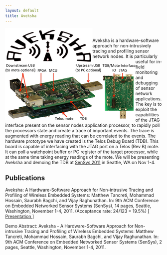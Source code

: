 ```yaml
---
layout: default
title: Aveksha
---
```


<img src="images/aveksha.png" alt="The Aveksha logo." align="left" width="280" title="Aveksha Logo" class="img"/>
<img src="images/tdb.png" alt="Photograph of the Telos Debug Board (TDB), connected to a Telos Rev B mote." align="left" title="TDB" class="img"/>
<br/>

Aveksha is a hardware-software approach for non-intrusively tracing and profiling
sensor network nodes. It is particularly useful for in-field monitoring and debugging
of sensor network applications. The key is to exploit the capabilities of the JTAG
interface present on the sensor nodes application processor, to rapidly poll the
processors state and create a trace of important events. The trace is augmented with
energy reading that can be correlated to the events. The hardware prototype we have
created is the Telos Debug Board (TDB). This board is capable of interfacing with the
JTAG port on a Telos (Rev B) mote. It can poll a watchpoint buffer or PC register of
the target processor, while at the same time taking energy readings of the mote.
We will be presenting Aveksha and demoing the TDB at
[SenSys 2011](http://sensys.acm.org/2011) in Seattle, WA on Nov 1-4.

Publications
------------

Aveksha: A Hardware-Software Approach for Non-intrusive Tracing and Profiling of
Wireless Embedded Systems: Matthew Tancreti, Mohammad Hossain, Saurabh Bagchi,
and Vijay Raghunathan. In: 9th ACM Conference on Embedded Networked Sensor Systems (SenSys),
14 pages, Seattle, Washington, November 1-4, 2011. (Acceptance rate: 24/123 = 19.5%)
[\[ Presentation \]](documents/presentation-aveksha-sensys2011.pdf)

Demo Abstract: Aveksha - A Hardware-Software Approach for Non-intrusive Tracing and Profiling of
Wireless Embedded Systems: Matthew Tancreti, Mohammad Hossain, Saurabh Bagchi,
and Vijay Raghunathan. In: 9th ACM Conference on Embedded Networked Sensor Systems (SenSys),
2 pages, Seattle, Washington, November 1-4, 2011.
